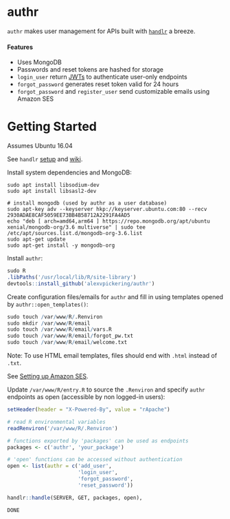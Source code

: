 # authr

`authr` makes user management for APIs built with [`handlr`](https://github.com/alexvpickering/handlr) a breeze.

#### Features

* Uses MongoDB
* Passwords and reset tokens are hashed for storage
* `login_user` return [JWTs](https://jwt.io/) to authenticate user-only endpoints
* `forgot_password` generates reset token valid for 24 hours
* `forgot_password` and `register_user` send customizable emails using Amazon SES


# Getting Started

Assumes Ubuntu 16.04

See `handlr` [setup](https://github.com/alexvpickering/handlr) and [wiki](https://github.com/alexvpickering/handlr/wiki).

Install system dependencies and MongoDB:

```
sudo apt install libsodium-dev
sudo apt install libsasl2-dev

# install mongodb (used by authr as a user database)
sudo apt-key adv --keyserver hkp://keyserver.ubuntu.com:80 --recv 2930ADAE8CAF5059EE73BB4B58712A2291FA4AD5
echo "deb [ arch=amd64,arm64 ] https://repo.mongodb.org/apt/ubuntu xenial/mongodb-org/3.6 multiverse" | sudo tee /etc/apt/sources.list.d/mongodb-org-3.6.list
sudo apt-get update
sudo apt-get install -y mongodb-org

```

Install `authr`:

```R
sudo R
.libPaths('/usr/local/lib/R/site-library')
devtools::install_github('alexvpickering/authr')
```

Create configuration files/emails for `authr` and fill in using templates opened by `authr::open_templates()`: 


```R
sudo touch /var/www/R/.Renviron
sudo mkdir /var/www/R/email
sudo touch /var/www/R/email/vars.R
sudo touch /var/www/R/email/forgot_pw.txt
sudo touch /var/www/R/email/welcome.txt
```

Note: To use HTML email templates, files should end with `.html` instead of `.txt`.

See [Setting up Amazon SES](https://github.com/alexvpickering/authr/wiki/Setting-up-Amazon-SES).

Update `/var/www/R/entry.R` to source the `.Renviron` and specify `authr` endpoints as open (accessible by non logged-in users):

```R
setHeader(header = "X-Powered-By", value = "rApache")

# read R environmental variables 
readRenviron('/var/www/R/.Renviron')

# functions exported by 'packages' can be used as endpoints
packages <- c('authr', 'your_package')

# 'open' functions can be accessed without authentication
open <- list(authr = c('add_user',
                       'login_user',
                       'forgot_password',
                       'reset_password'))

handlr::handle(SERVER, GET, packages, open),

DONE
```


